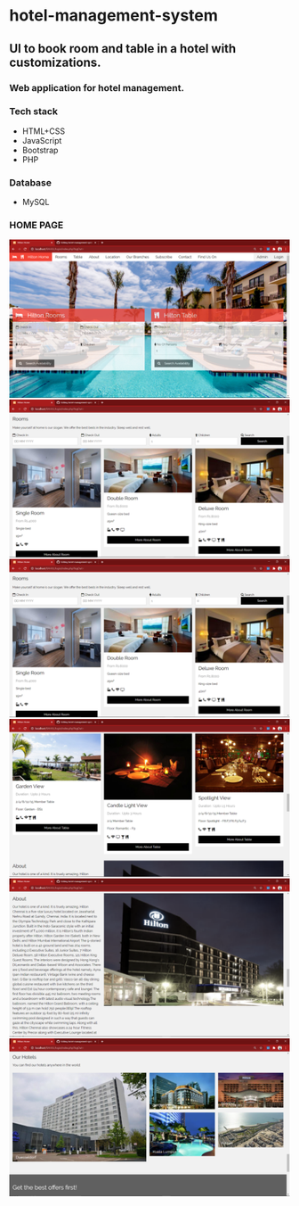 # hotel-management-system
## UI to book room and table in a hotel with customizations.
### Web application for hotel management.

### Tech stack

* HTML+CSS
* JavaScript
* Bootstrap
* PHP

### Database

* MySQL

### HOME PAGE
![](Images/home.png)
![](Images/home1.png)
![](Images/home2.png)
![](Images/home3.png)
![](Images/home4.png)
![](Images/home5.png)






